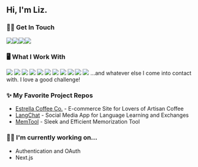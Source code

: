 ## Hi, I'm Liz.

### 🤝🏽 Get In Touch
<a href="https://www.linkedin.com/in/lizblackledge01/" rel="noreferrer" target="_blank"><img src="https://img.shields.io/badge/LinkedIn-0077B5?style=for-the-badge&logo=linkedin&logoColor=white"></a><a href="https://lizblackledge.dev" rel="noreferrer" target="_blank"><img src="https://img.shields.io/badge/portfolio-0A0A0A?style=for-the-badge&logo=dev.to&logoColor=white"></a><a href="mailto:lizblackledge01@gmail.com" rel="noreferrer" target="_blank"><img src="https://img.shields.io/badge/Gmail-D14836?style=for-the-badge&logo=gmail&logoColor=white"></a><a href="https://medium.com/@liz5112" rel="noreferrer" target="_blank"><img src="https://img.shields.io/badge/medium-D3D3D3?style=for-the-badge&logo=medium&logoColor=lightgrey"></a>

### 🖥️ What I Work With
<img src="https://img.shields.io/badge/JavaScript-F7DF1E?style=for-the-badge&logo=javascript&logoColor=black"> <img src="https://img.shields.io/badge/React-20232A?style=for-the-badge&logo=react&logoColor=61DAFB"> <img src="https://img.shields.io/badge/angular-%23DD0031.svg?style=for-the-badge&logo=angular&logoColor=white"> <img src="https://img.shields.io/badge/Node.js-43853D?style=for-the-badge&logo=node.js&logoColor=white"> <img src="https://img.shields.io/badge/Express-000000?style=for-the-badge&logo=express&logoColor=90ee90"> <img src="https://img.shields.io/badge/PostgreSQL-2F6792?style=for-the-badge&logo=postgresql&logoColor=white"> <img src="https://img.shields.io/badge/MongoDB-4EA94B?style=for-the-badge&logo=mongodb&logoColor=white"> <img src="https://img.shields.io/badge/Material%20UI-007FFF?style=for-the-badge&logo=mui&logoColor=white"> <img src="https://img.shields.io/badge/Chakra--UI-319795?style=for-the-badge&logo=chakra-ui&logoColor=white"> <img src="https://img.shields.io/badge/HTML5-E34F26?style=for-the-badge&logo=html5&logoColor=white"> <img src="https://img.shields.io/badge/CSS3-1572B6?style=for-the-badge&logo=css3&logoColor=white"> 
...and whatever else I come into contact with. I love a good challenge!

### ✨ My Favorite Project Repos
* <a href="https://github.com/lizblackledge/Estrella-Coffee-Co" rel="noreferrer" target="_blank">Estrella Coffee Co.</a> - E-commerce Site for Lovers of Artisan Coffee
* <a href="https://github.com/lizblackledge/LangChat" rel="noreferrer" target="_blank">LangChat</a> - Social Media App for Language Learning and Exchanges
* <a href="https://github.com/lizblackledge/MemTool" rel="noreferrer" target="_blank">MemTool</a> - Sleek and Efficient Memorization Tool 

### 💪🏾 I'm currently working on...
<ul>
  <li>Authentication and OAuth</li> 
  <li>Next.js</li>
</ul>

<!--

- 🔭 I’m currently working on ...
- 🌱 I’m currently learning ...
- 👯 I’m looking to collaborate on ...
- 🤔 I’m looking for help with ...
- 💬 Ask me about ...
- 📫 How to reach me: ...
- 😄 Pronouns: ...
- ⚡ Fun fact: ...
-->

